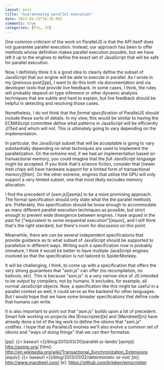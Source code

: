 ```yaml
---
layout: post
title: "Guaranteeing parallel execution"
date: 2013-03-21T10:38:00Z
comments: true
categories: [PJs, JS]
---
```


One common criticism of the work on ParallelJS is that the API itself
does not guarantee parallel execution.  Instead, our approach has been
to offer methods whose definition makes parallel execution *possible*,
but we have left it up to the engines to define the exact set of
JavaScript that will be safe for parallel execution.

Now, I definitely think it is a good idea to clearly define the subset
of JavaScript that our engine will be able to execute in parallel.  As
I wrote in my [preivous post][pp], I want to do this both via
documentation and via developer tools that provide live feedback.  In
some cases, I think, the rules will probably depend on type inference
or other dynamic analysis techniques that are subtle and hard to
explain, but live feedback should be helpful in detecting and
resolving those cases.

Nonetheless, I do not think that the *formal specification* of
ParallelJS should include these sorts of details.  In my view, this
would be similar to having the ECMAScript committee define what
patterns in JavaScript will be efficiently JITted and which will not.
This is ultimately going to vary depending on the implementation.

In particular, the JavaScript subset that will be acceptable is going
to vary substantially depending on what techniques are used to
implement the parallelization.  On the extreme end, if we had an
implementation based on transactional memory, you could imagine that
the *full JavaScript language* might be accepted.  If you think that's
science fiction, consider that
[newer Intel chips will have hardware support for a limited form of transactional memory][htm].
On the other extreme, engines that utilize the GPU will only support a
very limited subset, one that most likely excludes memory allocation.

I find the precedent of [asm.js][asmjs] to be a more promising
approach.  The formal specification should only state what the the
parallel methods are.  Preferably, this specification should be loose
enough to accommodate as many different parallel execution techniques
as possible, but strict enough to prevent wide divergence between
engines.  I have argued in the past for
["equivalent to some sequential execution"][equiv], and I still think
that's the right standard, but there's room for discussion on this
point.

Meanwhile, there are can be several independent specifications that
provide guidance as to what subset of JavaScript should be supported
to parallelize in different ways.  Writing such a specification now is
probably immature, I think it would be better to have multiple
JavaScript engines involved so that the specification is not tailored
to SpiderMonkey.  

It will be challenging, I think, to come up with a specification that
offers the very strong guarantees that "asm.js" can offer (no
recompilation, no bailouts, etc).  This is because "asm.js" is a
*very* narrow slice of JS intended to be output by compilers, not by
humans.  It excludes, for example, all normal JavaScript objects.
Now, a specification like this might be useful in a parallel context
as well; it could serve as the backend for other languages.  But I
would hope that we have some broader specifications that define code
that humans can write.

It is also important to point out that "asm.js" builds upon a lot of
precedent.  Smart folk working on projects like [Emscripten][e] and
[Mandreel][m] have already done a lot of the leg work to define the
idioms that "asm.js" codifies.  I hope that as ParallelJS evolves
we'll also evolve a common set of idioms and "ways of doing things"
that we can then formalize.

[pp]: {{< baseurl >}}/blog/2013/03/20/parallel-js-lands/
[asmjs]: http://asmjs.org/
[htm]: http://en.wikipedia.org/wiki/Transactional_Synchronization_Extensions
[equiv]: {{< baseurl >}}/blog/2013/01/02/deterministic-or-not/ 
[m]: http://www.mandreel.com/
[e]: https://github.com/kripken/emscripten
